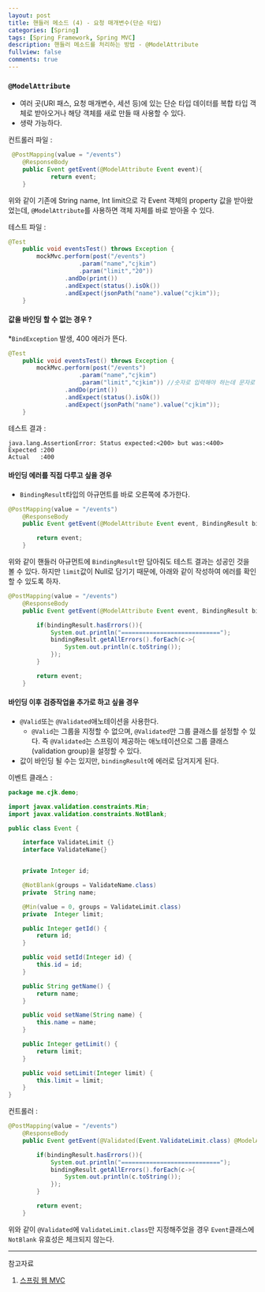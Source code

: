 ```yaml
---
layout: post
title: 핸들러 메소드 (4) - 요청 매개변수(단순 타입)
categories: [Spring]
tags: [Spring Framework, Spring MVC]
description: 핸들러 메소드를 처리하는 방법 - @ModelAttribute
fullview: false
comments: true
---
```



### `@ModelAttribute`
* 여러 곳(URI 패스, 요청 매개변수, 세션 등)에 있는 단순 타입 데이터를 복합 타입 객체로 받아오거나 해당 객체를 새로 만들 때 사용할 수 있다.
* 생략 가능하다.


컨트롤러 파일 : 

```java
 @PostMapping(value = "/events")
    @ResponseBody
    public Event getEvent(@ModelAttribute Event event){
            return event;
    }
```

위와 같이 기존에 String name, Int limit으로 각 Event 객체의 property 값을 받아왔었는데, `@ModelAttribute`를 사용하면 객체 자체를 바로 받아올 수 있다.

테스트 파일 : 

```java
@Test
    public void eventsTest() throws Exception {
        mockMvc.perform(post("/events")
                    .param("name","cjkim")
                    .param("limit","20"))
                .andDo(print())
                .andExpect(status().isOk())
                .andExpect(jsonPath("name").value("cjkim"));
    }
```



#### 값을 바인딩 할 수 없는 경우 ? 
*`BindException` 발생, 400 에러가 뜬다.

```java
@Test
    public void eventsTest() throws Exception {
        mockMvc.perform(post("/events")
                    .param("name","cjkim")
                    .param("limit","cjkim")) //숫자로 입력해야 하는데 문자로 입력할 경우
                .andDo(print())
                .andExpect(status().isOk())
                .andExpect(jsonPath("name").value("cjkim"));
    }
```

테스트 결과 : 

```
java.lang.AssertionError: Status expected:<200> but was:<400>
Expected :200
Actual   :400
```


#### 바인딩 에러를 직접 다루고 싶을 경우
* `BindingResult`타입의 아규먼트를 바로 오른쪽에 추가한다.

```java
@PostMapping(value = "/events")
    @ResponseBody
    public Event getEvent(@ModelAttribute Event event, BindingResult bindingResult){ //bindingResult변수에 바인딩과 관련된 에러가 담겨온다.

        return event;
    }
```
위와 같이 핸들러 아규먼트에 `BindingResult`만 담아줘도 테스트 결과는 성공인 것을 볼 수 있다. 하지만 `limit`값이 Null로 담기기 때문에, 아래와 같이 작성하여 에러를 확인할 수 있도록 하자.

```java
@PostMapping(value = "/events")
    @ResponseBody
    public Event getEvent(@ModelAttribute Event event, BindingResult bindingResult){ //bindingResult변수에 바인딩과 관련된 에러가 담겨온다.

        if(bindingResult.hasErrors()){
            System.out.println("============================");
            bindingResult.getAllErrors().forEach(c->{
                System.out.println(c.toString());
            });
        }

        return event;
    }
```


#### 바인딩 이후 검증작업을 추가로 하고 싶을 경우
* `@Valid`또는 `@Validated`애노테이션을 사용한다.
	* `@Valid`는 그룹을 지정할 수 없으며, `@Validated`만 그룹 클래스를 설정할 수 있다. 즉 `@Validated`는 스프링이 제공하는 애노테이션으로 그룹 클래스(validation group)을 설정할 수 있다.
* 값이 바인딩 될 수는 있지만, `bindingResult`에 에러로 담겨지게 된다.

이벤트 클래스 : 

```java
package me.cjk.demo;

import javax.validation.constraints.Min;
import javax.validation.constraints.NotBlank;

public class Event {

    interface ValidateLimit {}
    interface ValidateName{}


    private Integer id;

    @NotBlank(groups = ValidateName.class)
    private  String name;

    @Min(value = 0, groups = ValidateLimit.class)
    private  Integer limit;

    public Integer getId() {
        return id;
    }

    public void setId(Integer id) {
        this.id = id;
    }

    public String getName() {
        return name;
    }

    public void setName(String name) {
        this.name = name;
    }

    public Integer getLimit() {
        return limit;
    }

    public void setLimit(Integer limit) {
        this.limit = limit;
    }
}

```


컨트롤러 : 

```java
@PostMapping(value = "/events")
    @ResponseBody
    public Event getEvent(@Validated(Event.ValidateLimit.class) @ModelAttribute Event event, BindingResult bindingResult){ //bindingResult변수에 바인딩과 관련된 에러가 담겨온다.

        if(bindingResult.hasErrors()){
            System.out.println("============================");
            bindingResult.getAllErrors().forEach(c->{
                System.out.println(c.toString());
            });
        }

        return event;
    }
```

위와 같이 `@Validated`에 `ValidateLimit.class`만 지정해주었을 경우 `Event`클래스에 `NotBlank` 유효성은 체크되지 않는다.

***
참고자료

1. [스프링 웹 MVC](https://inf.run/dJFi)